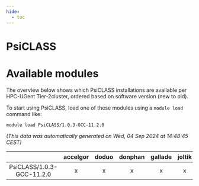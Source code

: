 ```yaml
---
hide:
  - toc
---
```


PsiCLASS
========

# Available modules


The overview below shows which PsiCLASS installations are available per HPC-UGent Tier-2cluster, ordered based on software version (new to old).

To start using PsiCLASS, load one of these modules using a `module load` command like:

```shell
module load PsiCLASS/1.0.3-GCC-11.2.0
```

*(This data was automatically generated on Wed, 04 Sep 2024 at 14:48:45 CEST)*  

| |accelgor|doduo|donphan|gallade|joltik|shinx|skitty|
| :---: | :---: | :---: | :---: | :---: | :---: | :---: | :---: |
|PsiCLASS/1.0.3-GCC-11.2.0|x|x|x|x|x|-|x|
